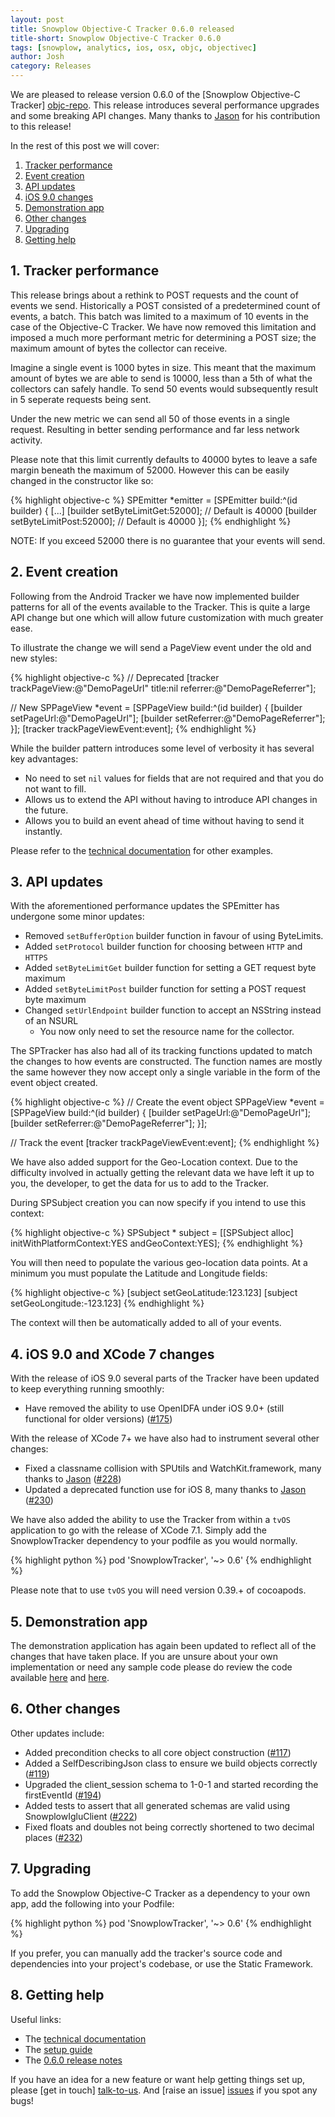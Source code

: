 ```yaml
---
layout: post
title: Snowplow Objective-C Tracker 0.6.0 released
title-short: Snowplow Objective-C Tracker 0.6.0
tags: [snowplow, analytics, ios, osx, objc, objectivec]
author: Josh
category: Releases
---
```


We are pleased to release version 0.6.0 of the [Snowplow Objective-C Tracker] [objc-repo].  This release introduces several performance upgrades and some breaking API changes. Many thanks to [Jason][iamjason] for his contribution to this release!

In the rest of this post we will cover:

1. [Tracker performance](/blog/2015/11/04/snowplow-objective-c-tracker-0.6.0-released/#tracker-performance)
2. [Event creation](/blog/2015/11/04/snowplow-objective-c-tracker-0.6.0-released/#event-creation)
3. [API updates](/blog/2015/11/04/snowplow-objective-c-tracker-0.6.0-released/#api-updates)
4. [iOS 9.0 changes](/blog/2015/11/04/snowplow-objective-c-tracker-0.6.0-released/#ios-9.0)
5. [Demonstration app](/blog/2015/11/04/snowplow-objective-c-tracker-0.6.0-released/#demo)
6. [Other changes](/blog/2015/11/04/snowplow-objective-c-tracker-0.6.0-released/#changes)
7. [Upgrading](/blog/2015/11/04/snowplow-objective-c-tracker-0.6.0-released/#upgrading)
8. [Getting help](/blog/2015/11/04/snowplow-objective-c-tracker-0.6.0-released/#help)

<!--more-->

<h2><a name="tracker-performance">1. Tracker performance</a></h2>

This release brings about a rethink to POST requests and the count of events we send.  Historically a POST consisted of a predetermined count of events, a batch.  This batch was limited to a maximum of 10 events in the case of the Objective-C Tracker.  We have now removed this limitation and imposed a much more performant metric for determining a POST size; the maximum amount of bytes the collector can receive.

Imagine a single event is 1000 bytes in size.  This meant that the maximum amount of bytes we are able to send is 10000, less than a 5th of what the collectors can safely handle.  To send 50 events would subsequently result in 5 seperate requests being sent.

Under the new metric we can send all 50 of those events in a single request.  Resulting in better sending performance and far less network activity.

Please note that this limit currently defaults to 40000 bytes to leave a safe margin beneath the maximum of 52000.  However this can be easily changed in the constructor like so:

{% highlight objective-c %}
SPEmitter *emitter = [SPEmitter build:^(id<SPEmitterBuilder> builder) {
        [...]
        [builder setByteLimitGet:52000]; // Default is 40000
        [builder setByteLimitPost:52000]; // Default is 40000
    }];
{% endhighlight %}

NOTE: If you exceed 52000 there is no guarantee that your events will send.

<h2><a name="event-creation">2. Event creation</a></h2>

Following from the Android Tracker we have now implemented builder patterns for all of the events available to the Tracker.  This is quite a large API change but one which will allow future customization with much greater ease.

To illustrate the change we will send a PageView event under the old and new styles:

{% highlight objective-c %}
// Deprecated
[tracker trackPageView:@"DemoPageUrl" 
                 title:nil 
              referrer:@"DemoPageReferrer"];

// New
SPPageView *event = [SPPageView build:^(id<SPPageViewBuilder> builder) {
    [builder setPageUrl:@"DemoPageUrl"];
    [builder setReferrer:@"DemoPageReferrer"];
}];
[tracker trackPageViewEvent:event];
{% endhighlight %}

While the builder pattern introduces some level of verbosity it has several key advantages:

* No need to set `nil` values for fields that are not required and that you do not want to fill.
* Allows us to extend the API without having to introduce API changes in the future.
* Allows you to build an event ahead of time without having to send it instantly.

Please refer to the [technical documentation][tech-docs] for other examples.

<h2><a name="api-updates">3. API updates</a></h2>

With the aforementioned performance updates the SPEmitter has undergone some minor updates:

* Removed `setBufferOption` builder function in favour of using ByteLimits.
* Added `setProtocol` builder function for choosing between `HTTP` and `HTTPS`
* Added `setByteLimitGet` builder function for setting a GET request byte maximum
* Added `setByteLimitPost` builder function for setting a POST request byte maximum
* Changed `setUrlEndpoint` builder function to accept an NSString instead of an NSURL
  - You now only need to set the resource name for the collector.

The SPTracker has also had all of its tracking functions updated to match the changes to how events are constructed.  The function names are mostly the same however they now accept only a single variable in the form of the event object created.

{% highlight objective-c %}
// Create the event object
SPPageView *event = [SPPageView build:^(id<SPPageViewBuilder> builder) {
    [builder setPageUrl:@"DemoPageUrl"];
    [builder setReferrer:@"DemoPageReferrer"];
}];

// Track the event
[tracker trackPageViewEvent:event];
{% endhighlight %}

We have also added support for the Geo-Location context.  Due to the difficulty involved in actually getting the relevant data we have left it up to you, the developer, to get the data for us to add to the Tracker.

During SPSubject creation you can now specify if you intend to use this context:

{% highlight objective-c %}
SPSubject * subject = [[SPSubject alloc] initWithPlatformContext:YES andGeoContext:YES];
{% endhighlight %}

You will then need to populate the various geo-location data points.  At a minimum you must populate the Latitude and Longitude fields:

{% highlight objective-c %}
[subject setGeoLatitude:123.123]
[subject setGeoLongitude:-123.123]
{% endhighlight %}

The context will then be automatically added to all of your events.

<h2><a name="ios-9.0">4. iOS 9.0 and XCode 7 changes</a></h2>

With the release of iOS 9.0 several parts of the Tracker have been updated to keep everything running smoothly:

* Have removed the ability to use OpenIDFA under iOS 9.0+ (still functional for older versions) ([#175][175])

With the release of XCode 7+ we have also had to instrument several other changes:

* Fixed a classname collision with SPUtils and WatchKit.framework, many thanks to [Jason][iamjason] ([#228][228])
* Updated a deprecated function use for iOS 8, many thanks to [Jason][iamjason] ([#230][230])

We have also added the ability to use the Tracker from within a `tvOS` application to go with the release of XCode 7.1.  Simply add the SnowplowTracker dependency to your podfile as you would normally.

{% highlight python %}
pod 'SnowplowTracker', '~> 0.6'
{% endhighlight %}

Please note that to use `tvOS` you will need version 0.39.+ of cocoapods.

<h2><a name="demo">5. Demonstration app</a></h2>

The demonstration application has again been updated to reflect all of the changes that have taken place.  If you are unsure about your own implementation or need any sample code please do review the code available [here][demo-code] and [here][demo-code-1].

<h2><a name="changes">6. Other changes</a></h2>

Other updates include:

* Added precondition checks to all core object construction ([#117][117])
* Added a SelfDescribingJson class to ensure we build objects correctly ([#119][119])
* Upgraded the client_session schema to 1-0-1 and started recording the firstEventId ([#194][194])
* Added tests to assert that all generated schemas are valid using SnowplowIgluClient ([#222][222])
* Fixed floats and doubles not being correctly shortened to two decimal places ([#232][232])

<h2><a name="upgrading">7. Upgrading</a></h2>

To add the Snowplow Objective-C Tracker as a dependency to your own app, add the following into your Podfile:

{% highlight python %}
pod 'SnowplowTracker', '~> 0.6'
{% endhighlight %}

If you prefer, you can manually add the tracker's source code and dependencies into your project's codebase, or use the Static Framework.

<h2><a name="help">8. Getting help</a></h2>

Useful links:

* The [technical documentation][tech-docs]
* The [setup guide][setup-guide]
* The [0.6.0 release notes][tracker-060]

If you have an idea for a new feature or want help getting things set up, please [get in touch] [talk-to-us]. And [raise an issue] [issues] if you spot any bugs!

[objc-repo]: https://github.com/snowplow/snowplow-objc-tracker
[tech-docs]: https://github.com/snowplow/snowplow/wiki/iOS-Tracker
[setup-guide]: https://github.com/snowplow/snowplow/wiki/iOS-Tracker-Setup
[tracker-060]: https://github.com/snowplow/snowplow-objc-tracker/releases/tag/0.6.0
[194]: https://github.com/snowplow/snowplow-objc-tracker/issues/194
[119]: https://github.com/snowplow/snowplow-objc-tracker/issues/119
[117]: https://github.com/snowplow/snowplow-objc-tracker/issues/117
[175]: https://github.com/snowplow/snowplow-objc-tracker/issues/175
[231]: https://github.com/snowplow/snowplow-objc-tracker/issues/231
[228]: https://github.com/snowplow/snowplow-objc-tracker/issues/228
[230]: https://github.com/snowplow/snowplow-objc-tracker/issues/230
[222]: https://github.com/snowplow/snowplow-objc-tracker/issues/222
[232]: https://github.com/snowplow/snowplow-objc-tracker/issues/232
[iamjason]: https://github.com/iamjason
[demo-code]: https://github.com/snowplow/snowplow-objc-tracker/blob/master/SnowplowDemo/SnowplowDemo/DemoUtils.m
[demo-code-1]: https://github.com/snowplow/snowplow-objc-tracker/blob/master/SnowplowDemo/SnowplowDemo/ViewController.m
[9.0-release-notes]: https://developer.apple.com/library/prerelease/ios/releasenotes/General/WhatsNewIniOS/Articles/iOS9.html
[lib-dl]: http://dl.bintray.com/snowplow/snowplow-generic/snowplow_objc_tracker_0.6.0.zip
[talk-to-us]: https://github.com/snowplow/snowplow/wiki/Talk-to-us
[issues]: https://github.com/snowplow/snowplow/issues
